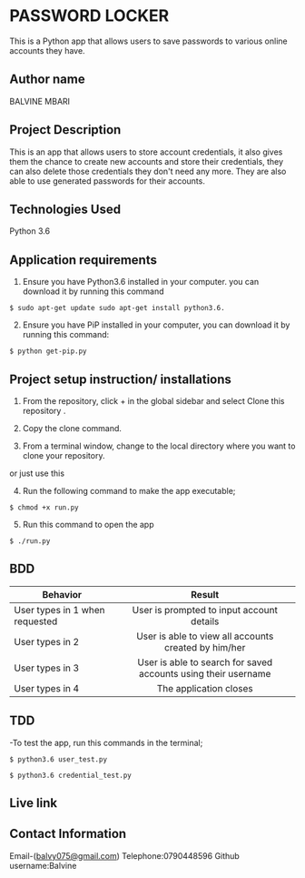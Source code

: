 # PASSWORD LOCKER

This is a Python app that allows users to save passwords to various online accounts they have.

## Author name
BALVINE MBARI
## Project Description

This is an app that allows users to store account credentials, it also gives them the chance to create new accounts and store their credentials, they can also delete those credentials they don't need any more. They are also able to use generated passwords for their accounts.

## Technologies Used

Python 3.6

## Application requirements

1. Ensure you have Python3.6 installed in your computer. you can download it by running this command

`$ sudo apt-get update sudo apt-get install python3.6.`

2. Ensure you have PiP installed in your computer, you can download it by running this command:

`$ python get-pip.py`

## Project setup instruction/ installations


1. From the repository, click + in the global sidebar and select Clone this repository .

2.  Copy the clone command.

3.  From a terminal window, change to the local directory where you want to clone your repository.

or just use this


4. Run the following command to make the app executable;

`$ chmod +x run.py`

5. Run this command to open the app

`$ ./run.py`


## BDD

| Behavior        | Result |
| ------------- |:----:|
| User types in 1 when requested | User is prompted to input account details |
| User types in 2 | User is able to view all accounts created by him/her|
| User types in 3 | User is able to search for saved accounts using their username|
| User types in 4 | The application closes|

## TDD

-To test the app, run this commands in the terminal;

`$ python3.6 user_test.py`

`$ python3.6 credential_test.py`

## Live link


## Contact Information
Email-(balvy075@gmail.com)
Telephone:0790448596
Github username:Balvine